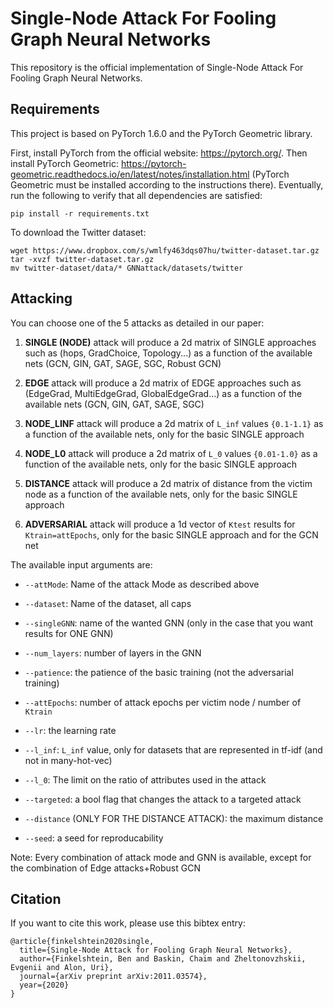 # Single-Node Attack For Fooling Graph Neural Networks

This repository is the official implementation of Single-Node Attack For Fooling Graph Neural Networks. 

## Requirements
This project is based on PyTorch 1.6.0 and the PyTorch Geometric library.

First, install PyTorch from the official website: https://pytorch.org/.
Then install PyTorch Geometric: https://pytorch-geometric.readthedocs.io/en/latest/notes/installation.html
(PyTorch Geometric must be installed according to the instructions there).
Eventually, run the following to verify that all dependencies are satisfied:

```setup
pip install -r requirements.txt
```

To download the Twitter dataset:

```twitter 
wget https://www.dropbox.com/s/wmlfy463dqs07hu/twitter-dataset.tar.gz
tar -xvzf twitter-dataset.tar.gz
mv twitter-dataset/data/* GNNattack/datasets/twitter
```

## Attacking

You can choose one of the 5 attacks as detailed in our paper:

1. **SINGLE (NODE)**
attack will produce a 2d matrix of SINGLE approaches such as (hops, GradChoice, Topology...) as a function of the available nets (GCN, GIN, GAT, SAGE, SGC, Robust GCN)

2. **EDGE**
attack will produce a 2d matrix of EDGE approaches such as (EdgeGrad, MultiEdgeGrad, GlobalEdgeGrad...) as a function of the available nets (GCN, GIN, GAT, SAGE, SGC)

3. **NODE_LINF**
attack will produce a 2d matrix of `L_inf` values `{0.1-1.1}` as a function of the available nets, only for the basic SINGLE approach

4. **NODE_L0**
attack will produce a 2d matrix of `L_0` values `{0.01-1.0}` as a function of the available nets, only for the basic SINGLE approach

5. **DISTANCE**
attack will produce a 2d matrix of distance from the victim node as a function of the available nets, only for the basic SINGLE approach

6. **ADVERSARIAL**
attack will produce a 1d vector of `Ktest` results for `Ktrain=attEpochs`, only for the basic SINGLE approach and for the GCN net


The available input arguments are:

* `--attMode`: Name of the attack Mode as described above

* `--dataset`: Name of the dataset, all caps

* `--singleGNN`: name of the wanted GNN (only in the case that you want results for ONE GNN)

* `--num_layers`: number of layers in the GNN

* `--patience`: the patience of the basic training (not the adversarial training)

* `--attEpochs`: number of attack epochs per victim node / number of `Ktrain`

* `--lr`: the learning rate

* `--l_inf`: `L_inf` value, only for datasets that are represented in tf-idf (and not in many-hot-vec)

* `--l_0`: The limit on the ratio of attributes used in the attack

* `--targeted`: a bool flag that changes the attack to a targeted attack

* `--distance` (ONLY FOR THE DISTANCE ATTACK): the maximum distance

* `--seed`: a seed for reproducability

Note: Every combination of attack mode and GNN is available, except for the combination of Edge attacks+Robust GCN

## Citation
If you want to cite this work, please use this bibtex entry:
```
@article{finkelshtein2020single,
  title={Single-Node Attack for Fooling Graph Neural Networks},
  author={Finkelshtein, Ben and Baskin, Chaim and Zheltonovzhskii, Evgenii and Alon, Uri},
  journal={arXiv preprint arXiv:2011.03574},
  year={2020}
}
```
